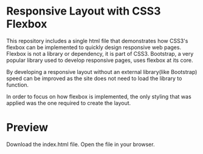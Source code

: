 # Responsive Layout with CSS3 Flexbox
This repository includes a single html file that demonstrates how CSS3's flexbox can be implemented to quickly design responsive web pages. Flexbox is not a library or dependency, it is part of CSS3. Bootstrap, a very popular library used to develop responsive pages, uses flexbox at its core.

By developing a responsive layout without an external library(like Bootstrap) speed can be improved as the site does not need to load the library to function.

In order to focus on how flexbox is implemented, the only styling that was applied was the one required to create the layout.  

# Preview
Download the index.html file. Open the file in your browser.
